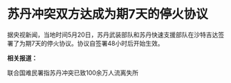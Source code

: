 # 苏丹冲突双方达成为期7天的停火协议

据央视新闻，当地时间5月20日，苏丹武装部队和苏丹快速支援部队在沙特吉达签署了为期7天的停火协议。协议自签署48小时后开始生效。

**相关报道：**

联合国难民署指苏丹冲突已致100余万人流离失所

